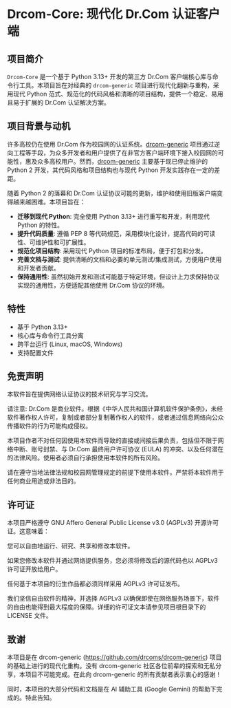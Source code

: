 # Drcom-Core: 现代化 Dr.Com 认证客户端

## 项目简介

`Drcom-Core` 是一个基于 Python 3.13+ 开发的第三方 Dr.Com 客户端核心库与命令行工具。本项目旨在对经典的 `drcom-generic` 项目进行现代化翻新与重构，采用现代 Python 范式、规范化的代码风格和清晰的项目结构，提供一个稳定、易用且易于扩展的 Dr.Com 认证解决方案。

## 项目背景与动机

许多高校仍在使用 Dr.Com 作为校园网的认证系统。[drcom-generic](https://github.com/drcoms/drcom-generic "drcom-generic") 项目通过逆向工程等手段，为众多开发者和用户提供了在非官方客户端环境下接入校园网的可能性，惠及众多高校用户。然而，[drcom-generic](https://github.com/drcoms/drcom-generic "drcom-generic") 主要基于现已停止维护的 Python 2 开发，其代码风格和项目结构也与现代 Python 开发实践存在一定的差距。

随着 Python 2 的落幕和 Dr.Com 认证协议可能的更新，维护和使用旧版客户端变得越来越困难。本项目旨在：

* **迁移到现代 Python**: 完全使用 Python 3.13+ 进行重写和开发，利用现代 Python 的特性。
* **提升代码质量**: 遵循 PEP 8 等代码规范，采用模块化设计，提高代码的可读性、可维护性和可扩展性。
* **规范化项目结构**: 采用现代 Python 项目的标准布局，便于打包和分发。
* **完善文档与测试**: 提供清晰的文档和必要的单元测试/集成测试，方便用户使用和开发者贡献。
* **保持通用性**: 虽然初始开发和测试可能基于特定环境，但设计上力求保持协议实现的通用性，方便适配其他使用 Dr.Com 协议的环境。

## 特性

* 基于 Python 3.13+
* 核心库与命令行工具分离
* 跨平台运行 (Linux, macOS, Windows)
* 支持配置文件

## 免责声明
本软件旨在提供网络认证协议的技术研究与学习交流。

请注意: Dr.Com 是商业软件。根据《中华人民共和国计算机软件保护条例》，未经软件著作权人许可，复制或者部分复制著作权人的软件，或者通过信息网络向公众传播软件的行为可能构成侵权。

本项目作者不对任何因使用本软件而导致的直接或间接后果负责，包括但不限于网络中断、账号封禁、与 Dr.Com 最终用户许可协议 (EULA) 的冲突、以及任何潜在的法律风险。使用者必须自行承担使用本软件的所有风险。

请在遵守当地法律法规和校园网管理规定的前提下使用本软件。严禁将本软件用于任何商业用途或非法目的。

## 许可证
本项目严格遵守 GNU Affero General Public License v3.0 (AGPLv3) 开源许可证。这意味着：

您可以自由地运行、研究、共享和修改本软件。

如果您修改本软件并通过网络提供服务，您必须将修改后的源代码也以 AGPLv3 许可证开放给用户。

任何基于本项目的衍生作品都必须同样采用 AGPLv3 许可证发布。

我们坚信自由软件的精神，并选择 AGPLv3 以确保即使在网络服务场景下，软件的自由也能得到最大程度的保障。详细的许可证文本请参见项目根目录下的 LICENSE 文件。

## 致谢
本项目是在 drcom-generic (https://github.com/drcoms/drcom-generic) 项目的基础上进行的现代化重构。没有 drcom-generic 社区各位前辈的探索和无私分享，本项目不可能完成。在此向 drcom-generic 的所有贡献者表示衷心的感谢！

同时，本项目的大部分代码和文档是在 AI 辅助工具 (Google Gemini) 的帮助下完成的。特此告知。
